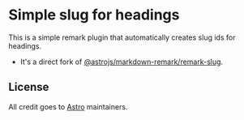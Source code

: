 # Simple slug for headings

This is a simple remark plugin that automatically creates slug ids for headings.

- It's a direct fork of [@astrojs/markdown-remark/remark-slug](https://github.com/withastro/astro/blob/faf0b9aa8b281a98457399f78e061c6bb9b6b78e/packages/markdown/remark/src/remark-slug.ts).

## License

All credit goes to [Astro](https://github.com/withastro/astro) maintainers.